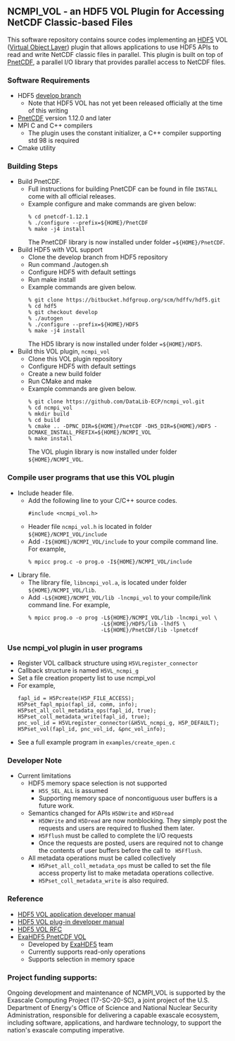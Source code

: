 ## NCMPI_VOL - an HDF5 VOL Plugin for Accessing NetCDF Classic-based Files

This software repository contains source codes implementing an [HDF5](https://www.hdfgroup.org) VOL ([Virtual Object Layer](https://bitbucket.hdfgroup.org/projects/HDFFV/repos/hdf5doc/browse/RFCs/HDF5/VOL/developer_guide/main.pdf)) plugin that allows applications to use HDF5 APIs to read and write NetCDF classic files in parallel. This plugin is built on top of [PnetCDF](https://parallel-netcdf.github.io), a parallel I/O library that provides parallel access to NetCDF files.

### Software Requirements
* HDF5 [develop branch](https://bitbucket.hdfgroup.org/scm/hdffv/hdf5.git)
  + Note that HDF5 VOL has not yet been released officially at the time of this writing
* [PnetCDF](https://parallel-netcdf.github.io/wiki/Download.html) version 1.12.0 and later
* MPI C and C++ compilers
  + The plugin uses the constant initializer, a C++ compiler supporting std 98 is required
* Cmake utility

### Building Steps
* Build PnetCDF.
  + Full instructions for building PnetCDF can be found in file `INSTALL` come with all official releases.
  + Example configure and make commands are given below:
    ```
    % cd pnetcdf-1.12.1
    % ./configure --prefix=${HOME}/PnetCDF
    % make -j4 install
    ```
    The PnetCDF library is now installed under folder `=${HOME}/PnetCDF`.
* Build HDF5 with VOL support
  + Clone the develop branch from HDF5 repository
  + Run command ./autogen.sh
  + Configure HDF5 with default settings
  + Run make install
  + Example commands are given below.
    ```
    % git clone https://bitbucket.hdfgroup.org/scm/hdffv/hdf5.git
    % cd hdf5
    % git checkout develop
    % ./autogen
    % ./configure --prefix=${HOME}/HDF5
    % make -j4 install
    ```
    The HD5 library is now installed under folder `=${HOME}/HDF5`.
* Build this VOL plugin, `ncmpi_vol`
  + Clone this VOL plugin repository
  + Configure HDF5 with default settings
  + Create a new build folder
  + Run CMake and make
  + Example commands are given below.
    ```
    % git clone https://github.com/DataLib-ECP/ncmpi_vol.git
    % cd ncmpi_vol
    % mkdir build
    % cd build
    % cmake .. -DPNC_DIR=${HOME}/PnetCDF -DH5_DIR=${HOME}/HDF5 -DCMAKE_INSTALL_PREFIX=${HOME}/NCMPI_VOL
    % make install
    ```
    The VOL plugin library is now installed under folder `${HOME}/NCMPI_VOL`.

### Compile user programs that use this VOL plugin
* Include header file.
  + Add the following line to your C/C++ source codes.
    ```
    #include <ncmpi_vol.h>
    ```
  + Header file `ncmpi_vol.h` is located in folder `${HOME}/NCMPI_VOL/include`
  + Add `-I${HOME}/NCMPI_VOL/include` to your compile command line. For example,
    ```
    % mpicc prog.c -o prog.o -I${HOME}/NCMPI_VOL/include
    ```
* Library file.
  + The library file, `libncmpi_vol.a`, is located under folder `${HOME}/NCMPI_VOL/lib`.
  + Add `-L${HOME}/NCMPI_VOL/lib -lncmpi_vol` to your compile/link command line. For example,
    ```
    % mpicc prog.o -o prog -L${HOME}/NCMPI_VOL/lib -lncmpi_vol \
                           -L${HOME}/HDF5/lib -lhdf5 \
                           -L${HOME}/PnetCDF/lib -lpnetcdf
    ```

### Use ncmpi_vol plugin in user programs
  + Register VOL callback structure using `H5VLregister_connector`
  + Callback structure is named `H5VL_ncmpi_g`
  + Set a file creation property list to use ncmpi_vol
  + For example,
    ```
    fapl_id = H5Pcreate(H5P_FILE_ACCESS); 
    H5Pset_fapl_mpio(fapl_id, comm, info);
    H5Pset_all_coll_metadata_ops(fapl_id, true);
    H5Pset_coll_metadata_write(fapl_id, true);
    pnc_vol_id = H5VLregister_connector(&H5VL_ncmpi_g, H5P_DEFAULT);
    H5Pset_vol(fapl_id, pnc_vol_id, &pnc_vol_info);
    ```
  + See a full example program in `examples/create_open.c`

### Developer Note
* Current limitations
  + HDF5 memory space selection is not supported
    + `H5S_SEL_ALL` is assumed
    + Supporting memory space of noncontiguous user buffers is a future work.
  + Semantics changed for APIs `H5DWrite` and `H5Dread`
    + `H5DWrite` and `H5Dread` are now nonblocking. They simply post the requests and users are required to flushed them later.
    + `H5Fflush` must be called to complete the I/O requests
    + Once the requests are posted, users are required not to change the contents of user buffers before the call to ` H5Fflush`.
  + All metadata operations must be called collectively
    + `H5Pset_all_coll_metadata_ops` must be called to set the file access property list to make metadata operations collective.
    + `H5Pset_coll_metadata_write` is also required.

### Reference
* [HDF5 VOL application developer manual](https://bitbucket.hdfgroup.org/projects/HDFFV/repos/hdf5doc/browse/RFCs/HDF5/VOL/developer_guide/main.pdf)
* [HDF5 VOL plug-in developer manual](https://bitbucket.hdfgroup.org/projects/HDFFV/repos/hdf5doc/browse/RFCs/HDF5/VOL/user_guide)
* [HDF5 VOL RFC](https://bitbucket.hdfgroup.org/projects/HDFFV/repos/hdf5doc/browse/RFCs/HDF5/VOL/RFC)
* [ExaHDF5 PnetCDF VOL](https://bitbucket.hdfgroup.org/projects/HDF5VOL/repos/pnetcdf-vol/browse)
  + Developed by [ExaHDF5](https://sdm.lbl.gov/exahdf5) team
  + Currently supports read-only operations
  + Supports selection in memory space

### Project funding supports:
Ongoing development and maintenance of NCMPI_VOL is supported by the Exascale Computing Project (17-SC-20-SC), a joint project of the U.S. Department of Energy's Office of Science and National Nuclear Security Administration, responsible for delivering a capable exascale ecosystem, including software, applications, and hardware technology, to support the nation's exascale computing imperative.
